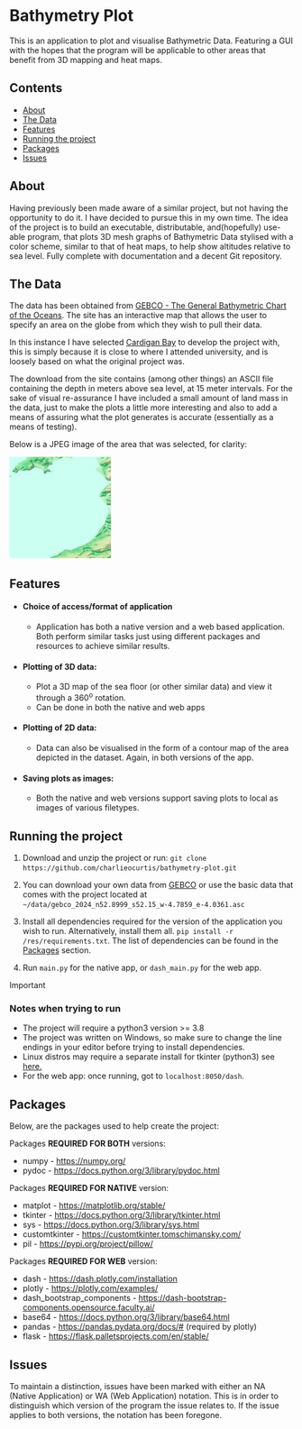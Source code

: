 # Bathymetry Plot
This is an application to plot and visualise Bathymetric Data. Featuring a GUI with the hopes that the program will be
applicable to other areas that benefit from 3D mapping and heat maps.

## Contents
- [About](#about)
- [The Data](#the-data)
- [Features](#features)
- [Running the project](#running-the-project)
- [Packages](#packages)
- [Issues](#issues)

## About
Having previously been made aware of a similar project, but not having the opportunity to do it. I have decided to
pursue this in my own time. The idea of the project is to build an executable, distributable, and(hopefully) use-able
program, that plots 3D mesh graphs of Bathymetric Data stylised with a color scheme, similar to that of heat maps, to
help show altitudes relative to sea level. Fully complete with documentation and a decent Git repository.

## The Data
The data has been obtained from [GEBCO - The General Bathymetric Chart of the Oceans](https://www.gebco.net/). The site
has an interactive map that allows the user to specify an area on the globe from which they wish to pull their data.

In this instance I have selected [Cardigan Bay](https://en.wikipedia.org/wiki/Cardigan_Bay) to develop the project with,
this is simply because it is close to where I attended university, and is loosely based on what the original project
was.

The download from the site contains (among other things) an ASCII file containing the depth in meters above sea level,
at 15 meter intervals. For the sake of visual re-assurance I have included a small amount of land mass in the data, just
to make the plots a little more interesting and also to add a means of assuring what the plot generates is accurate
(essentially as a means of testing).

Below is a JPEG image of the area that was selected, for clarity:

![Cardigan Bay data area](./data/gebco_2024_n52.8999_s52.15_w-4.7859_e-4.0361_relief.jpeg)

## Features
- #### Choice of access/format of application
  - Application has both a native version and a web based application. Both perform similar tasks just using different
  packages and resources to achieve similar results.
- #### Plotting of 3D data:
  - Plot a 3D map of the sea floor (or other similar data) and view it through a 360<sup>o</sup> rotation.
  - Can be done in both the native and web apps
- #### Plotting of 2D data:
  - Data can also be visualised in the form of a contour map of the area depicted in the dataset. Again, in both
  versions of the app.
- #### Saving plots as images:
  - Both the native and web versions support saving plots to local as images of various filetypes.

## Running the project
1. Download and unzip the project or run:
    ```git clone https://github.com/charlieocurtis/bathymetry-plot.git```

2. You can download your own data from [GEBCO](https://www.gebco.net/) or use the basic data that comes with the project
located at ```~/data/gebco_2024_n52.8999_s52.15_w-4.7859_e-4.0361.asc```

3. Install all dependencies required for the version of the application you wish to run. Alternatively, install them
all.
```pip install -r /res/requirements.txt```.
The list of dependencies can be found in the [Packages](#packages) section.

4. Run ```main.py``` for the native app, or ```dash_main.py``` for the web app.

> [!IMPORTANT]
> ### Notes when trying to run
> - The project will  require a python3 version >= 3.8
> - The project was written on Windows, so make sure to change the line endings in your editor before trying to install
> dependencies.
> - Linux distros may require a separate install for tkinter (python3) see [here.](https://stackoverflow.com/a/25905642/11895915)
> - For the web app: once running, got to ```localhost:8050/dash```.

## Packages
Below, are the packages used to help create the project:

Packages **REQUIRED FOR BOTH** versions:
- numpy - https://numpy.org/
- pydoc - https://docs.python.org/3/library/pydoc.html

Packages **REQUIRED FOR NATIVE** version:
- matplot - https://matplotlib.org/stable/
- tkinter - https://docs.python.org/3/library/tkinter.html
- sys - https://docs.python.org/3/library/sys.html
- customtkinter - https://customtkinter.tomschimansky.com/
- pil - https://pypi.org/project/pillow/

Packages **REQUIRED FOR WEB** version:
- dash - https://dash.plotly.com/installation
- plotly - https://plotly.com/examples/
- dash_bootstrap_components - https://dash-bootstrap-components.opensource.faculty.ai/
- base64 - https://docs.python.org/3/library/base64.html
- pandas - https://pandas.pydata.org/docs/# (required by plotly)
- flask - https://flask.palletsprojects.com/en/stable/

## Issues
To maintain a distinction, issues have been marked with either an NA (Native Application) or WA (Web Application)
notation. This is in order to distinguish which version of the program the issue relates to. If the issue applies to
both versions, the notation has been foregone.

